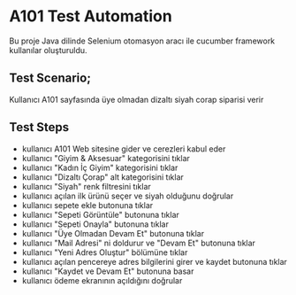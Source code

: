 # A101 Test Automation

Bu proje Java dilinde Selenium otomasyon aracı ile cucumber framework kullanılar oluşturuldu. 

## Test Scenario;

   Kullanıcı A101 sayfasında üye olmadan dizaltı siyah corap siparisi verir 

## Test Steps
- kullanıcı A101 Web sitesine gider ve cerezleri kabul eder
- kullanıcı "Giyim & Aksesuar" kategorisini tıklar
- kullanıcı "Kadın İç Giyim"   kategorisini tıklar
- kullanıcı "Dizaltı Çorap" alt kategorisini tıklar
- kullanıcı "Siyah" renk filtresini tıklar
- kullanıcı açılan ilk ürünü seçer ve siyah olduğunu doğrular
- kullanıcı sepete ekle butonuna tıklar
- kullanıcı "Sepeti Görüntüle" butonuna tıklar
- kullanıcı "Sepeti Onayla"   butonuna tıklar
- kullanıcı "Üye Olmadan Devam Et"  butonuna tıklar
- kullanıcı "Mail Adresi" ni doldurur ve "Devam Et" butonuna tıklar
- kullanıcı "Yeni Adres Oluştur" bölümüne tıklar
- kullanıcı açılan pencereye adres bilgilerini girer ve kaydet butonuna tıklar
- kullanıcı "Kaydet ve Devam Et" butonuna basar
- kullanıcı ödeme ekranının açıldığını doğrular


